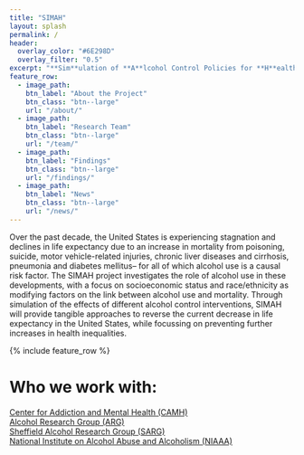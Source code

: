 ```yaml
---
title: "SIMAH"
layout: splash
permalink: /
header:
  overlay_color: "#6E298D"
  overlay_filter: "0.5"
excerpt: "**Sim**ulation of **A**lcohol Control Policies for **H**ealth Equity (SIMAH).<br>A  major alcohol policy modeling project funded by the US National Institute on Alcohol Abuse and Alcoholism (NIAAA)."
feature_row:
  - image_path: 
    btn_label: "About the Project"
    btn_class: "btn--large"
    url: "/about/"
  - image_path: 
    btn_label: "Research Team"
    btn_class: "btn--large"
    url: "/team/"
  - image_path: 
    btn_label: "Findings"
    btn_class: "btn--large"
    url: "/findings/"
  - image_path: 
    btn_label: "News"
    btn_class: "btn--large"
    url: "/news/"
---
```


Over the past decade, the United States is experiencing stagnation and declines in life expectancy due to an increase in mortality from poisoning, suicide, motor vehicle-related injuries, chronic liver diseases and cirrhosis, pneumonia and diabetes mellitus– for all of which alcohol use is a causal risk factor. The SIMAH project investigates the role of alcohol use in these developments, with a focus on socioeconomic status and race/ethnicity as modifying factors on the link between alcohol use and mortality. Through simulation of the effects of different alcohol control interventions, SIMAH will provide tangible approaches to reverse the current decrease in life expectancy in the United States, while focussing on preventing further increases in health inequalities.

{% include feature_row %}

# Who we work with:
[Center for Addiction and Mental Health (CAMH)](https://camh.ca) <br>
[Alcohol Research Group (ARG)](https://arg.org)  <br>
[Sheffield Alcohol Research Group (SARG)](https://www.sheffield.ac.uk/scharr/research/themes/alpol)  <br>
[National Institute on Alcohol Abuse and Alcoholism (NIAAA)](https://www.niaaa.nih.gov/)


